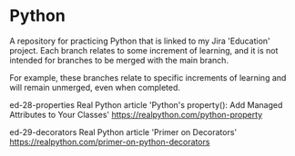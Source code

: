 # Python
A repository for practicing Python that is linked to my Jira 'Education' project.
Each branch relates to some increment of learning, and it is not intended for branches
to be merged with the main branch. 

For example, these branches relate to specific increments of learning and will remain 
unmerged, even when completed.

ed-28-properties
  Real Python article
  'Python's property(): Add Managed Attributes to Your Classes'
  https://realpython.com/python-property

ed-29-decorators
  Real Python article
  'Primer on Decorators'
  https://realpython.com/primer-on-python-decorators



